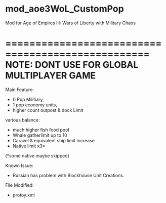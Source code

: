 # mod_aoe3WoL_CustomPop
Mod for Age of Empires III: Wars of Liberty with Military Chaos

==================================================
NOTE: DONT USE FOR GLOBAL MULTIPLAYER GAME
==================================================
Main Feature:
- 0 Pop Militiary,
- 1 pop economy units,
- higher count outpost &amp; dock Limit

various balance:
- much higher fish food pool
- Whale gatherlimit up to 10
- Caravel &amp; equivalent ship limit increase
- Native limit x3*

 (*some native maybe skipped)

Known Issue:
- Russian has problem with Blockhouse Unit Creations.

File Modified:
- protoy.xml
